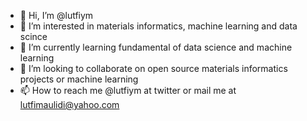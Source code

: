 - 👋 Hi, I’m @lutfiym
- 👀 I’m interested in materials informatics, machine learning and data scince
- 🌱 I’m currently learning fundamental of data science and machine learning
- 💞️ I’m looking to collaborate on open source materials informatics projects or machine learning
- 📫 How to reach me @lutfiym at twitter or mail me at lutfimaulidi@yahoo.com

<!---
lutfiym/lutfiym is a ✨ special ✨ repository because its `README.md` (this file) appears on your GitHub profile.
You can click the Preview link to take a look at your changes.
--->
